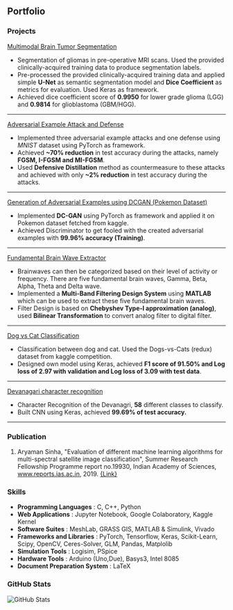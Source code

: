 ## Portfolio
### Projects
[Multimodal Brain Tumor Segmentation](/Multimodal-Brain-Tumor-Segmentation)
- Segmentation of gliomas in pre-operative MRI scans. Used the provided clinically-acquired training data to produce segmentation labels.
- Pre-processed the provided clinically-acquired training data and applied simple **U-Net** as semantic segmentation model and **Dice Coefficient** as metrics for evaluation. Used Keras 
as framework.
- Achieved dice coefficient score of **0.9950** for lower grade glioma (LGG) and **0.9814** for glioblastoma (GBM/HGG).

---
[Adversarial Example Attack and Defense](/Adversarial-Example-Attack-and-Defense)
- Implemented three adversarial example attacks and one defense using *MNIST* dataset using PyTorch as framework.
- Achieved **~70% reduction** in test accuracy during the attacks, namely **FGSM, I-FGSM and MI-FGSM**.
- Used **Defensive Distillation** method as countermeasure to these attacks and achieved with only **~2% reduction** in test accuracy during the attacks.

---
[Generation of Adversarial Examples using DCGAN (Pokemon Dataset)](/Adversarial-Examples-of-Pokemon)
- Implemented **DC-GAN** using PyTorch as framework and applied it on Pokemon dataset fetched from kaggle.
- Achieved Discriminator to get fooled with the created adversarial examples with **99.96% accuracy (Training)**.

---
[Fundamental Brain Wave Extractor](/Fundamental-Brain-Waves-Extractor)
- Brainwaves can then be categorized based on their level of activity or frequency. There are five fundamental brain waves, Gamma, Beta, Alpha, Theta and Delta wave.
- Implemented a **Multi-Band Filtering Design System** using **MATLAB** which can be used to extract these five fundamental brain waves. 
- Filter Design is based on **Chebyshev Type-I approximation (analog)**, used **Bilinear Transformation** to convert analog filter to digital filter.

---
[Dog vs Cat Classification](https://www.kaggle.com/arya791/kernel6fb4bf1ec6)
- Classification between dog and cat. Used the Dogs-vs-Cats (redux) dataset from kaggle competition.
- Designed own model using Keras, achieved **F1 score of 91.50% and Log loss of 2.97 with validation and Log loss of 3.09 with test data**. 

---
[Devanagari character recognition](https://github.com/as791/Devanagari-character-recognition)
- Character Recognition of the Devanagri, **58** different classes to classify.
- Built CNN using Keras, achieved **99.69% of test accuracy.**

---
### Publication
1. Aryaman Sinha, "Evaluation of different machine learning algorithms for multi-spectral satellite image classification", Summer Research Fellowship Programme report no.19930, Indian Academy of Sciences, www.reports.ias.ac.in, 2019. [{Link}](http://reports.ias.ac.in/report/19330/evaluation-of-different-machine-learning-algorithms-for-multi-spectral-satellite-image-classification)

### Skills
- **Programming Languages** : C, C++, Python
- **Web Applications** : Jupyter Notebook, Google Colaboratory, Kaggle Kernel
- **Software Suites** : MeshLab, GRASS GIS, MATLAB & Simulink, Vivado
- **Frameworks and Libraries** : PyTorch, Tensorflow, Keras, Scikit-Learn, Scipy, OpenCV, Ceres-Solver, GLM, Pandas, Matplolib
- **Simulation Tools** : Logisim, PSpice
- **Hardware Tools** : Arduino (Uno,Due), Basys3, Intel 8085
- **Document Preparation System** : LaTeX

### GitHub Stats

![GitHub Stats](https://readmestats.vercel.app/api?username=as791&show_icons=true&theme=grey_white&count_private=false&include_all_commits=true)
